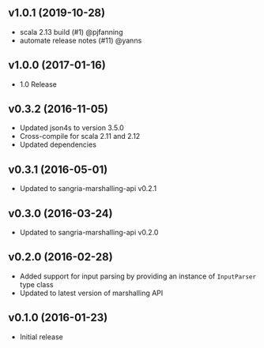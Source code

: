 ## v1.0.1 (2019-10-28)

* scala 2.13 build (#1) @pjfanning
* automate release notes (#11) @yanns

## v1.0.0 (2017-01-16)

* 1.0 Release

## v0.3.2 (2016-11-05)

* Updated json4s to version 3.5.0
* Cross-compile for scala 2.11 and 2.12
* Updated dependencies

## v0.3.1 (2016-05-01)

* Updated to sangria-marshalling-api v0.2.1

## v0.3.0 (2016-03-24)

* Updated to sangria-marshalling-api v0.2.0

## v0.2.0 (2016-02-28)

* Added support for input parsing by providing an instance of `InputParser` type class
* Updated to latest version of marshalling API

## v0.1.0 (2016-01-23)

* Initial release
